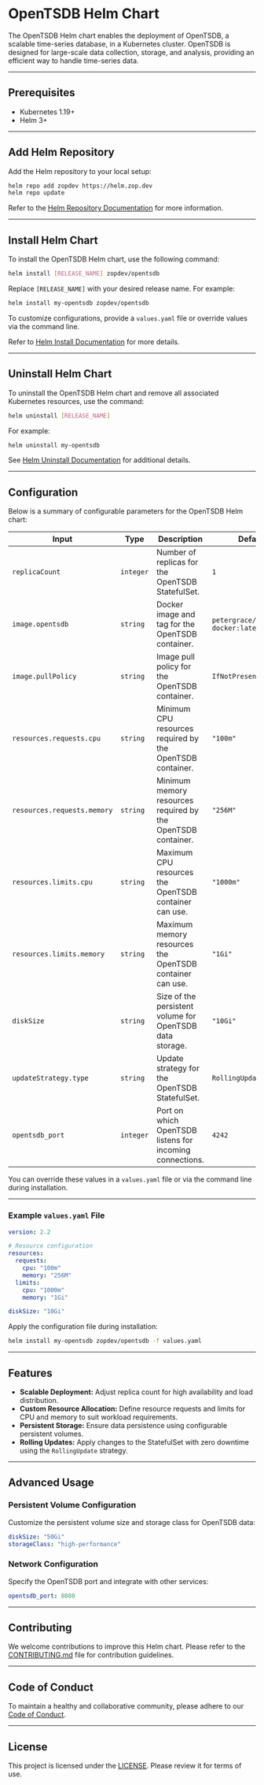 # OpenTSDB Helm Chart

The OpenTSDB Helm chart enables the deployment of OpenTSDB, a scalable time-series database, in a Kubernetes cluster. OpenTSDB is designed for large-scale data collection, storage, and analysis, providing an efficient way to handle time-series data.

---

## Prerequisites

- Kubernetes 1.19+  
- Helm 3+  

---

## Add Helm Repository

Add the Helm repository to your local setup:

```bash
helm repo add zopdev https://helm.zop.dev
helm repo update
```

Refer to the [Helm Repository Documentation](https://helm.sh/docs/helm/helm_repo/) for more information.

---

## Install Helm Chart

To install the OpenTSDB Helm chart, use the following command:

```bash
helm install [RELEASE_NAME] zopdev/opentsdb
```

Replace `[RELEASE_NAME]` with your desired release name. For example:

```bash
helm install my-opentsdb zopdev/opentsdb
```

To customize configurations, provide a `values.yaml` file or override values via the command line.

Refer to [Helm Install Documentation](https://helm.sh/docs/helm/helm_install/) for more details.

---

## Uninstall Helm Chart

To uninstall the OpenTSDB Helm chart and remove all associated Kubernetes resources, use the command:

```bash
helm uninstall [RELEASE_NAME]
```

For example:

```bash
helm uninstall my-opentsdb
```

See [Helm Uninstall Documentation](https://helm.sh/docs/helm/helm_uninstall/) for additional details.

---

## Configuration

Below is a summary of configurable parameters for the OpenTSDB Helm chart:

| **Input**               | **Type**  | **Description**                                                    | **Default**                       |
|--------------------------|-----------|--------------------------------------------------------------------|-----------------------------------|
| `replicaCount`           | `integer` | Number of replicas for the OpenTSDB StatefulSet.                   | `1`                               |
| `image.opentsdb`         | `string`  | Docker image and tag for the OpenTSDB container.                   | `petergrace/opentsdb-docker:latest` |
| `image.pullPolicy`       | `string`  | Image pull policy for the OpenTSDB container.                      | `IfNotPresent`                   |
| `resources.requests.cpu` | `string`  | Minimum CPU resources required by the OpenTSDB container.          | `"100m"`                          |
| `resources.requests.memory` | `string` | Minimum memory resources required by the OpenTSDB container.       | `"256M"`                          |
| `resources.limits.cpu`   | `string`  | Maximum CPU resources the OpenTSDB container can use.              | `"1000m"`                         |
| `resources.limits.memory`| `string`  | Maximum memory resources the OpenTSDB container can use.           | `"1Gi"`                           |
| `diskSize`               | `string`  | Size of the persistent volume for OpenTSDB data storage.           | `"10Gi"`                          |
| `updateStrategy.type`    | `string`  | Update strategy for the OpenTSDB StatefulSet.                      | `RollingUpdate`                   |
| `opentsdb_port`          | `integer` | Port on which OpenTSDB listens for incoming connections.           | `4242`                            |

You can override these values in a `values.yaml` file or via the command line during installation.

---

### Example `values.yaml` File

```yaml
version: 2.2

# Resource configuration
resources:
  requests:
    cpu: "100m"
    memory: "256M"
  limits:
    cpu: "1000m"
    memory: "1Gi"

diskSize: "10Gi"
```

Apply the configuration file during installation:

```bash
helm install my-opentsdb zopdev/opentsdb -f values.yaml
```

---

## Features

- **Scalable Deployment:** Adjust replica count for high availability and load distribution.
- **Custom Resource Allocation:** Define resource requests and limits for CPU and memory to suit workload requirements.
- **Persistent Storage:** Ensure data persistence using configurable persistent volumes.
- **Rolling Updates:** Apply changes to the StatefulSet with zero downtime using the `RollingUpdate` strategy.

---

## Advanced Usage

### Persistent Volume Configuration

Customize the persistent volume size and storage class for OpenTSDB data:

```yaml
diskSize: "50Gi"
storageClass: "high-performance"
```

### Network Configuration

Specify the OpenTSDB port and integrate with other services:

```yaml
opentsdb_port: 8080
```

---

## Contributing

We welcome contributions to improve this Helm chart. Please refer to the [CONTRIBUTING.md](../../CONTRIBUTING.md) file for contribution guidelines.

---

## Code of Conduct

To maintain a healthy and collaborative community, please adhere to our [Code of Conduct](../../CODE_OF_CONDUCT.md).

---

## License

This project is licensed under the [LICENSE](../../LICENSE). Please review it for terms of use.